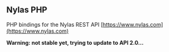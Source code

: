 ## Nylas PHP

PHP bindings for the Nylas REST API [https://www.nylas.com](https://www.nylas.com)

**Warning: not stable yet, trying to update to API 2.0...**

